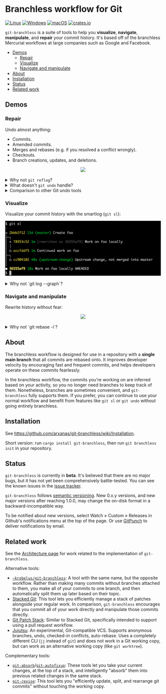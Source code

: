 # Branchless workflow for Git

[![Linux](https://github.com/arxanas/git-branchless/actions/workflows/linux.yml/badge.svg)](https://github.com/arxanas/git-branchless/actions/workflows/linux.yml)
[![Windows](https://github.com/arxanas/git-branchless/actions/workflows/windows.yml/badge.svg)](https://github.com/arxanas/git-branchless/actions/workflows/windows.yml)
[![macOS](https://github.com/arxanas/git-branchless/actions/workflows/macos.yml/badge.svg)](https://github.com/arxanas/git-branchless/actions/workflows/macos.yml)
[![crates.io](https://img.shields.io/crates/v/git-branchless)](https://crates.io/crates/git-branchless)

`git-branchless` is a suite of tools to help you **visualize**, **navigate**, **manipulate**, and **repair** your commit history. It's based off of the branchless Mercurial workflows at large companies such as Google and Facebook.

- [Demos](#demos)
  - [Repair](#repair)
  - [Visualize](#visualize)
  - [Navigate and manipulate](#navigate-and-manipulate)
- [About](#about)
- [Installation](#installation)
- [Status](#status)
- [Related work](#related-work)

## Demos
### Repair

Undo almost anything:

- Commits.
- Amended commits.
- Merges and rebases (e.g. if you resolved a conflict wrongly).
- Checkouts.
- Branch creations, updates, and deletions.

<p align="center">
<a href="https://asciinema.org/a/2hRDqRZKyppzmDL3Dz8zRleNd" target="_blank"><img src="https://asciinema.org/a/2hRDqRZKyppzmDL3Dz8zRleNd.svg" /></a>
</p>

<details>
<summary>Why not <code>git reflog</code>?</summary>

`git reflog` is a tool to view the previous position of a single reference (like `HEAD`), which can be used to undo operations. But since it only tracks the position of a single reference, complicated operations like rebases can be tedious to reverse-engineer. `git undo` operates at a higher level of abstraction: the entire state of your repository.

`git reflog` also fundamentally can't be used to undo some rare operations, such as certain branch creations, updates, and deletions. [See the architecture document](https://github.com/arxanas/git-branchless/wiki/Architecture#comparison-with-the-reflog) for more details.

</details>

<details>
<summary>What doesn't <code>git undo</code> handle?</summary>

`git undo` relies on features in recent versions of Git to work properly. See the [compatibility chart](https://github.com/arxanas/git-branchless/wiki/Installation#compatibility).

Currently, `git undo` can't undo the following. You can find the design document to handle some of these cases in [issue #10](https://github.com/arxanas/git-branchless/issues/10).

- "Uncommitting" a commit by undoing the commit and restoring its changes to the working copy.
  - In stock Git, this can be accomplished with `git reset --soft HEAD^` followed by `git restore .`.
  - This scenario would be better implemented with a custom `git uncommit` command instead. See [issue #3](https://github.com/arxanas/git-branchless/issues/3).
- Undoing the staging or unstaging of files. This is tracked by issue #10 above.
- Undoing back into the _middle_ of a conflict, such that `git status` shows a message like `path/to/file (both modified)`, so that you can resolve that specific conflict differently. This is tracked by issue #10 above.

Fundamentally, `git undo` is not intended to handle changes to untracked files.

</details>

<details>
<summary>Comparison to other Git undo tools</summary>

- [`gitjk`](https://github.com/mapmeld/gitjk): Requires a shell alias. Only undoes most recent command. Only handles some Git operations (e.g. doesn't handle rebases).
- [`git-extras/git-undo`](https://github.com/tj/git-extras/blob/master/man/git-undo.md): Only undoes commits at current `HEAD`.
- [`git-annex undo`](https://git-annex.branchable.com/git-annex-undo/): Only undoes the most recent change to a given file or directory.
- [`thefuck`](https://github.com/nvbn/thefuck): Only undoes historical shell commands. Only handles some Git operations (e.g. doesn't handle rebases).

</details>

### Visualize

Visualize your commit history with the smartlog (`git sl`):

<p align="center">
<img src="media/git-sl.png" /></a>
</p>

<details>
<summary>Why not `git log --graph`?</summary>

`git log --graph` only shows commits which have branches attached with them. If you prefer to work without branches, then `git log --graph` won't work for you.

To support users who rewrite history extensively, `git sl` also points out commits which have been abandoned and need to be repaired (descendants of commits marked with `rewritten as abcd1234`). They can be automatically fixed up with `git restack`, or manually handled.

</details>

### Navigate and manipulate

Rewrite history without fear:

<p align="center">
<a href="https://asciinema.org/a/3UVPMf0IpJaGdP6Kd6Zum4cq8" target="_blank"><img src="https://asciinema.org/a/3UVPMf0IpJaGdP6Kd6Zum4cq8.svg" /></a>
</p>

<details>
<summary>Why not `git rebase -i`?</summary>

Interactive rebasing with `git rebase -i` is fully supported, but it has a couple of shortcomings:

- `git rebase -i` can only repair linear series of commits, not trees. If you modify a commit with multiple children, then you have to be sure to rebase all of the other children commits appropriately.
- You have to commit to a plan of action before starting the rebase. For some use-cases, it can be easier to operate on individual commits at a time, rather than an entire series of commits all at once.

When you use `git rebase -i` with `git-branchless`, you will be prompted to repair your history if you abandon any commits.

</details>

## About

The branchless workflow is designed for use in a repository with a **single main branch** that all commits are rebased onto. It improves developer velocity by encouraging fast and frequent commits, and helps developers operate on these commits fearlessly.

In the branchless workflow, the commits you're working on are inferred based on your activity, so you no longer need branches to keep track of them. Nonetheless, branches are sometimes convenient, and `git-branchless` fully supports them. If you prefer, you can continue to use your normal workflow and benefit from features like `git sl` or `git undo` without going entirely branchless.

## Installation

See https://github.com/arxanas/git-branchless/wiki/Installation.

Short version: run `cargo install git-branchless`, then run `git branchless init` in your repository.

## Status

`git-branchless` is currently in **beta**. It's believed that there are no major bugs, but it has not yet been comprehensively battle-tested. You can see the known issues in the [issue tracker](https://github.com/arxanas/git-branchless/issues/1).

`git-branchless` follows [semantic versioning](https://semver.org/). New 0.x.y versions, and new major versions after reaching 1.0.0, may change the on-disk format in a backward-incompatible way.

To be notified about new versions, select Watch » Custom » Releases in Github's notifications menu at the top of the page. Or use [GitPunch](https://gitpunch.com/) to deliver notifications by email.

## Related work

See the [Architecture page](https://github.com/arxanas/git-branchless/wiki/Architecture) for work related to the implementation of `git-branchless`.

Alternative tools:

* [`~krobelus/git-branchless`](https://git.sr.ht/~krobelus/git-branchless/): A tool with the same name, but the opposite workflow. Rather than making many commits without branches attached to them, you make all of your commits to one branch, and then automatically split them up later based on their topic.
* [Stacked Git](https://stacked-git.github.io/): This tool lets you efficiently manage a stack of patches alongside your regular work. In comparison, `git-branchless` encourages that you commit all of your work directly and manipulate those commits directly.
* [Git Patch Stack](https://github.com/uptech/git-ps): Similar to Stacked Git, specifically intended to support using a pull request workflow.
* [Jujutsu](https://github.com/martinvonz/jj): An experimental, Git-compatible VCS. Supports anonymous branches, undo, checked-in conflicts, auto-rebase. Uses a completely different CLI (`jj` instead of `git`) and does not work in a Git working copy, but can work as an alternative working copy (like `git worktree`).

Complementary tools:

* [`git-absorb`](https://github.com/tummychow/git-absorb)/[`git-autofixup`](https://github.com/torbiak/git-autofixup): These tools let you take your current changes, at the top of a stack, and intelligently "absorb" them into previous related changes in the same stack.
* [`git-revise`](https://git-revise.readthedocs.io/en/latest/man.html): This tool lets you "efficiently update, split, and rearrange git commits" without touching the working copy.
